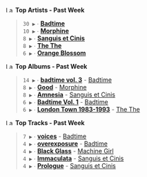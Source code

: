 <!--START_LASTFM_ARTISTS:{"period": "7day", "rows": 5}-->
<a href="https://last.fm" target="_blank"><img src="https://user-images.githubusercontent.com/17434202/215290617-e793598d-d7c9-428f-9975-156db1ba89cc.svg" alt="Last.fm Logo" width="18" height="13"/></a> **Top Artists - Past Week**

> `30 ▶️` ∙ **[Badtime](https://www.last.fm/music/Badtime)**<br/>
> `10 ▶️` ∙ **[Morphine](https://www.last.fm/music/Morphine)**<br/>
> `8 ▶️` ∙ **[Sanguis et Cinis](https://www.last.fm/music/Sanguis+et+Cinis)**<br/>
> `8 ▶️` ∙ **[The The](https://www.last.fm/music/The+The)**<br/>
> `6 ▶️` ∙ **[Orange Blossom](https://www.last.fm/music/Orange+Blossom)**<br/>
<!--END_LASTFM_ARTISTS-->

<!--START_LASTFM_ALBUMS:{"period": "7day", "rows": 5}-->
<a href="https://last.fm" target="_blank"><img src="https://user-images.githubusercontent.com/17434202/215290617-e793598d-d7c9-428f-9975-156db1ba89cc.svg" alt="Last.fm Logo" width="18" height="13"/></a> **Top Albums - Past Week**

> `14 ▶️` ∙ **[badtime vol. 3](https://www.last.fm/music/Badtime/badtime+vol.+3)** - [Badtime](https://www.last.fm/music/Badtime)<br/>
> `8 ▶️` ∙ **[Good](https://www.last.fm/music/Morphine/Good)** - [Morphine](https://www.last.fm/music/Morphine)<br/>
> `8 ▶️` ∙ **[Amnesia](https://www.last.fm/music/Sanguis+et+Cinis/Amnesia)** - [Sanguis et Cinis](https://www.last.fm/music/Sanguis+et+Cinis)<br/>
> `6 ▶️` ∙ **[Badtime Vol. 1](https://www.last.fm/music/Badtime/Badtime+Vol.+1)** - [Badtime](https://www.last.fm/music/Badtime)<br/>
> `6 ▶️` ∙ **[London Town 1983-1993](https://www.last.fm/music/The+The/London+Town+1983-1993)** - [The The](https://www.last.fm/music/The+The)<br/>
<!--END_LASTFM_ALBUMS-->

<!--START_LASTFM_TRACKS:{"period": "7day", "rows": 5}-->
<a href="https://last.fm" target="_blank"><img src="https://user-images.githubusercontent.com/17434202/215290617-e793598d-d7c9-428f-9975-156db1ba89cc.svg" alt="Last.fm Logo" width="18" height="13"/></a> **Top Tracks - Past Week**

> `7 ▶️` ∙ **[voices](https://www.last.fm/music/Badtime/_/voices)** - [Badtime](https://www.last.fm/music/Badtime)<br/>
> `4 ▶️` ∙ **[overexposure](https://www.last.fm/music/Badtime/_/overexposure)** - [Badtime](https://www.last.fm/music/Badtime)<br/>
> `4 ▶️` ∙ **[Black Glass](https://www.last.fm/music/Machine+Girl/_/Black+Glass)** - [Machine Girl](https://www.last.fm/music/Machine+Girl)<br/>
> `4 ▶️` ∙ **[Immaculata](https://www.last.fm/music/Sanguis+et+Cinis/_/Immaculata)** - [Sanguis et Cinis](https://www.last.fm/music/Sanguis+et+Cinis)<br/>
> `4 ▶️` ∙ **[Prologue](https://www.last.fm/music/Sanguis+et+Cinis/_/Prologue)** - [Sanguis et Cinis](https://www.last.fm/music/Sanguis+et+Cinis)<br/>
<!--END_LASTFM_TRACKS-->